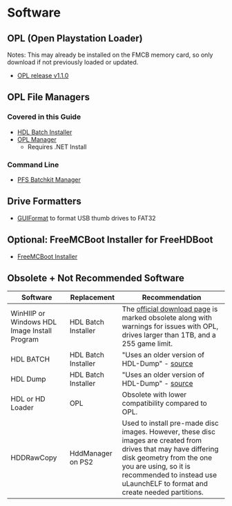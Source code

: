 # Software

## OPL (Open Playstation Loader)

Notes: This may already be installed on the FMCB memory card, so only download if not previously loaded or updated.

- [OPL release v1.1.0](https://github.com/ps2homebrew/Open-PS2-Loader/releases/tag/v1.1.0)

## OPL File Managers

### Covered in this Guide

- [HDL Batch Installer](https://www.psx-place.com/resources/hdl-batch-installer.1173/)
- [OPL Manager](https://oplmanager.com/site/)
    - Requires .NET Install

### Command Line

- [PFS Batchkit Manager](https://www.psx-place.com/resources/pfs-batchkit-manager-2tb-support.1202/)

## Drive Formatters

- [GUIFormat](http://ridgecrop.co.uk/index.htm?guiformat.htm) to format USB thumb drives to FAT32

## Optional: FreeMCBoot Installer for FreeHDBoot

- [FreeMCBoot Installer](https://israpps.github.io/FreeMcBoot-Installer/test/8_Downloads.html)

## Obsolete + Not Recommended Software

| Software | Replacement | Recommendation |
| --- | --- | --- |
| WinHIIP or Windows HDL Image Install Program | HDL Batch Installer | The [official download page](https://www.psx-place.com/resources/obsolete-winhiip-by-gadgetfreak.666/) is marked obsolete along with warnings for issues with OPL, drives larger than 1TB, and a 255 game limit. |
| HDL BATCH | HDL Batch Installer | "Uses an older version of HDL-Dump" - [source](https://israpps.github.io/HDL-Batch-installer/why_hdlbinst_is_better.html) |
| HDL Dump | HDL Batch Installer | "Uses an older version of HDL-Dump" - [source](https://israpps.github.io/HDL-Batch-installer/why_hdlbinst_is_better.html) |
| HDL or HD Loader | OPL | Obsolete with lower compatibility compared to OPL. |
| HDDRawCopy | HddManager on PS2 | Used to install pre-made disc images. However, these disc images are created from drives that may have differing disk geometry from the one you are using, so it is recommended to instead use uLaunchELF to format and create needed partitions. |